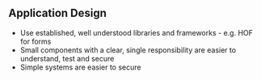## Application Design
- Use established, well understood libraries and frameworks - e.g. HOF for forms​
- Small components with a clear, single responsibility are easier to understand, test and secure​
- Simple systems are easier to ​secure​
